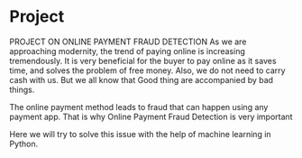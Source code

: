 # Project
PROJECT ON ONLINE PAYMENT FRAUD DETECTION 
As we are approaching modernity, the trend of paying online is increasing tremendously. It is very beneficial for the buyer to pay online as it saves time, and solves the problem of free money. Also, we do not need to carry cash with us. But we all know that Good thing are accompanied by bad things. 

The online payment method leads to fraud that can happen using any payment app. That is why Online Payment Fraud Detection is very important

Here we will try to solve this issue with the help of machine learning in Python.
